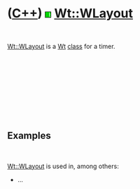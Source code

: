 



 

 

 

 

 

([C++](Cpp.htm)) ![Wt](PicWt.png) [Wt::WLayout](CppWLayout.htm)
===============================================================

 

[Wt::WLayout](CppWLayout.htm) is a [Wt](CppWt.htm) [class](CppClass.htm)
for a timer.

 

 

 

 

 

Examples
--------

 

[Wt::WLayout](CppWLayout.htm) is used in, among others:

-   ...

 

 

 

 

 





 



